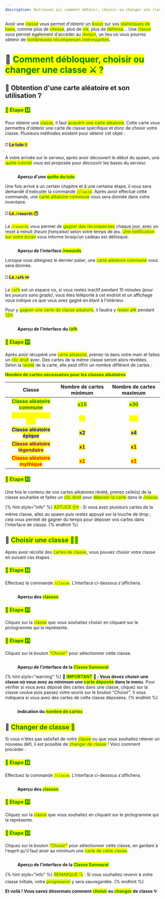 ```yaml
---
description: Retrouvez ici comment obtenir, choisir ou changer une classe.
---
```


Avoir une <mark style="color:green;">classe</mark> vous permet d'obtenir un <mark style="color:green;">boost</mark> sur vos <mark style="color:green;">statistiques de base</mark>, comme plus de <mark style="color:green;">vitesse</mark>, plus de <mark style="color:green;">vie</mark>, plus de <mark style="color:green;">défense</mark>... Une <mark style="color:green;">classe</mark> vous permet également d'accéder au <mark style="color:green;">donjon</mark>, un lieu où vous pourrez obtenir de <mark style="color:green;">nombreuses récompenses intéressantes</mark>.

# 💠 <mark style="color:green;">Comment débloquer, choisir ou changer une classe ⚔️ ?</mark>

## 🔸 Obtention d'une carte aléatoire et son utilisation ❔

### <mark style="color:green;">🔹 Étape 1️⃣</mark>
Pour obtenir une <mark style="color:green;">classe</mark>, il faut <mark style="color:green;">acquérir une carte aléatoire</mark>. Cette carte vous permettra d'obtenir une carte de classe spécifique et donc de choisir votre classe. Plusieurs méthodes existent pour obtenir cet objet :

#### ◻️ <mark style="color:blue;">Le tuto 💡</mark>
À votre arrivée sur le serveur, après avoir découvert le début du spawn, une <mark style="color:green;">quête tutoriel</mark> vous est proposée pour découvrir les bases du serveur.

<figure><img src="../.gitbook/assets/Tuto_Et_Astuce/Classe/ScoreboardTuto.png" alt=""><figcaption><p><strong>Aperçu d'une <mark style="color:green;">quête du tuto</mark></strong></p></figcaption></figure>

Une fois arrivé à un certain chapitre et à une certaine étape, il vous sera demandé d'exécuter la commande <mark style="color:green;">`/classe`</mark>. Après avoir effectué cette commande, une <mark style="color:green;">carte aléatoire commune</mark> vous sera donnée dans votre inventaire.

#### ◻️ <mark style="color:blue;">Le `/rewards` 🕐</mark>
Le <mark style="color:green;">`/rewards`</mark> vous permet de <mark style="color:green;">gagner des récompenses</mark> chaque jour, avec un reset à minuit _(heure française)_ selon votre temps de jeu. <mark style="color:green;">Une notification sur votre écran</mark> vous informe lorsqu’un cadeau est débloqué.

<figure><img src="../.gitbook/assets/Tuto_Et_Astuce/Argent/InterfaceReward.png" alt=""><figcaption><p><strong>Aperçu de l’interface <mark style="color:green;">/rewards</mark></strong></p></figcaption></figure>

Lorsque vous atteignez le dernier palier, une <mark style="color:green;">carte aléatoire commune</mark> vous sera donnée.

#### ◻️ <mark style="color:blue;">Le `/afk` 💤</mark>
Le <mark style="color:green;">`/afk`</mark> est un espace où, si vous restez inactif pendant 15 minutes _(pour les joueurs sans grade)_, vous êtes téléporté à cet endroit et un affichage vous indique ce que vous avez gagné en étant à l'intérieur. 

Pour y <mark style="color:green;">gagner une carte de classe aléatoire</mark>, il faudra y <mark style="color:green;">rester afk</mark> pendant <mark style="color:green;">12H</mark>.

<figure><img src="../.gitbook/assets/Menu/Interface_Afk.png" alt=""><figcaption><p><strong>Aperçu de l’interface du <mark style="color:green;">/afk</mark></strong></p></figcaption></figure>

### <mark style="color:green;">🔹 Étape 2️⃣</mark>
Après avoir récupéré une <mark style="color:green;">carte aléatoire</mark>, prenez-la dans votre main et faites un <mark style="color:green;">clic droit</mark> avec. Des cartes de la même classe seront alors révélées. Selon la <mark style="color:green;">rareté</mark> de la carte, elle peut offrir un nombre différent de cartes :

<mark style="color:green;">**Nombre de cartes nécessaires pour les classes aléatoires**</mark>

|                               Classe                               |          Nombre de cartes minimum          |          Nombre de cartes maximum          |
| :----------------------------------------------------------------: | :----------------------------------------: | :----------------------------------------: |
| <mark style="color:green;">**Classe aléatoire commune**</mark>     | <mark style="color:green;">**x15**</mark>  | <mark style="color:green;">**x30**</mark>  |
| <mark style="color:yellow;">**Classe aléatoire rare**</mark>       | <mark style="color:yellow;">**x5**</mark>  | <mark style="color:yellow;">**x10**</mark> |
| <mark style="color:blue;">**Classe aléatoire épique**</mark>       | <mark style="color:blue;">**x2**</mark>    | <mark style="color:blue;">**x4**</mark>    |
| <mark style="color:purple;">**Classe aléatoire légendaire**</mark> | <mark style="color:purple;">**x1**</mark>  | <mark style="color:purple;">**x1**</mark>  |
| <mark style="color:red;">**Classe aléatoire mythique**</mark>      | <mark style="color:red;">**x1**</mark>     | <mark style="color:red;">**x1**</mark>     |

### <mark style="color:green;">🔹 Étape 3️⃣</mark>
Une fois le contenu de vos cartes aléatoires révélé, prenez celle(s) de la classe souhaitée et faites un <mark style="color:green;">clic droit</mark> pour <mark style="color:green;">déposer la carte</mark> dans le <mark style="color:green;">/classe</mark>.

{% hint style="info" %}
<mark style="color:green;">ASTUCE ☝🤓</mark> : Si vous avez plusieurs cartes de la même classe, allez au spawn puis restez appuyé sur la touche de drop ; cela vous permet de gagner du temps pour déposer vos cartes dans l'interface de classe.
{% endhint %}

## 🔸 <mark style="color:green;">Choisir une classe 🧝‍♂️</mark>
Après avoir récolté des <mark style="color:green;">cartes de classe</mark>, vous pouvez choisir votre classe en suivant ces étapes :

### <mark style="color:green;">🔹 Étape 1️⃣</mark>
Effectuez la commande <mark style="color:green;">`/classe`</mark>. L'interface ci-dessous s'affichera.

<figure><img src="../.gitbook/assets/Les_Classes/Readme/ClassesExistantes.png" alt=""><figcaption><p><strong>Aperçu des <mark style="color:green;">classes</mark></strong></p></figcaption></figure>

### <mark style="color:green;">🔹 Étape 2️⃣</mark>
Cliquez sur la <mark style="color:green;">classe</mark> que vous souhaitez choisir en cliquant sur le pictogramme qui la représente.

### <mark style="color:green;">🔹 Étape 3️⃣</mark>
Cliquez sur le bouton <mark style="color:green;">"Choisir"</mark> pour sélectionner cette classe.

<figure><img src="../.gitbook/assets/Tuto_Et_Astuce/Classe/Choisir.png" alt=""><figcaption><p><strong>Aperçu de l’interface de la <mark style="color:green;">Classe Samouraï</mark></strong></p></figcaption></figure>

{% hint style="warning" %}
**🚨 <mark style="color:green;">IMPORTANT</mark> 🚨 : Vous devez choisir une classe où vous avez au minimum une <mark style="color:green;">carte déposée</mark> dans le menu.** Pour vérifier si vous avez déposé des cartes dans une classe, cliquez sur la classe voulue puis passez votre souris sur le bouton "Choisir". Il vous indiquera si vous avez des cartes de cette classe déposées.
{% endhint %}

<figure><img src="../.gitbook/assets/Tuto_Et_Astuce/Classe/NombreCarte.png" alt=""><figcaption><p><strong>Indication du <mark style="color:green;">nombre de cartes</mark></strong></p></figcaption></figure>

## 🔸 <mark style="color:green;">Changer de classe 🔁</mark>

Si vous n'êtes pas satisfait de votre <mark style="color:green;">classe</mark> ou que vous souhaitez relever un nouveau défi, il est possible de <mark style="color:green;">changer de classe</mark> ! Voici comment procéder :

### <mark style="color:green;">🔹 Étape 1️⃣</mark>
Effectuez la commande <mark style="color:green;">`/classe`</mark>. L'interface ci-dessous s'affichera.

<figure><img src="../.gitbook/assets/Les_Classes/Readme/ClassesExistantes.png" alt=""><figcaption><p><strong>Aperçu des <mark style="color:green;">classes</mark></strong></p></figcaption></figure>

### <mark style="color:green;">🔹 Étape 2️⃣</mark>
Cliquez sur la <mark style="color:green;">classe</mark> que vous souhaitez en cliquant sur le pictogramme qui la représente.

### <mark style="color:green;">🔹 Étape 3️⃣</mark>
Cliquez sur le bouton <mark style="color:green;">"Choisir"</mark> pour sélectionner cette classe, en gardant à l'esprit qu'il faut avoir au minimum une <mark style="color:green;">carte de cette classe</mark>.

<figure><img src="../.gitbook/assets/Tuto_Et_Astuce/Classe/Choisir.png" alt=""><figcaption><p><strong>Aperçu de l’interface de la <mark style="color:green;">Classe Samouraï</mark></strong></p></figcaption></figure>

{% hint style="info" %}
<mark style="color:green;">REMARQUE 🔍</mark> : Si vous souhaitez revenir à votre classe initiale, votre <mark style="color:green;">progression</mark> y sera sauvegardée.
{% endhint %}

**Et voilà ! Vous savez désormais comment <mark style="color:green;">choisir</mark> ou <mark style="color:green;">changer</mark> de classe ✨**



